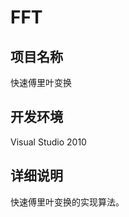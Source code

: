 FFT
==========

项目名称
-----------

快速傅里叶变换

开发环境
-----------

Visual Studio 2010

详细说明
-----------

快速傅里叶变换的实现算法。